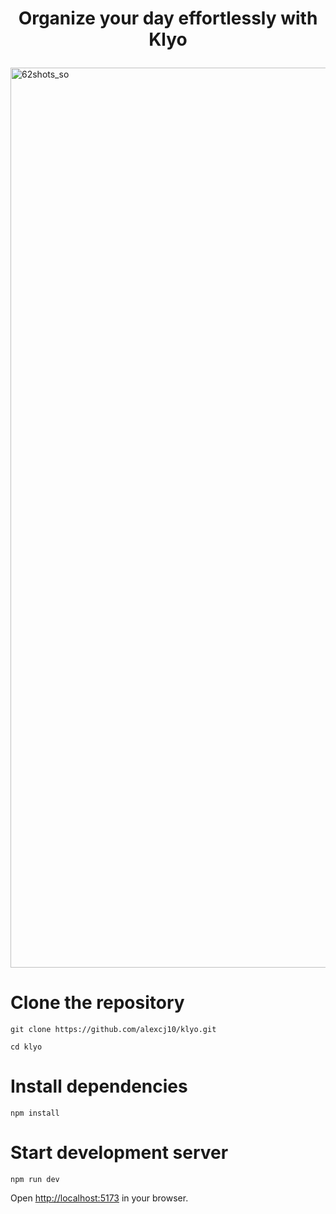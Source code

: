 # <p align="center">Organize your day effortlessly with Klyo</p>
<img width="1920" height="1440" alt="62shots_so" src="https://github.com/user-attachments/assets/5fd16341-b007-491e-9ffd-8d1ebcf6a1ac" />

# Clone the repository
```
git clone https://github.com/alexcj10/klyo.git
```

```
cd klyo
```

# Install dependencies
```
npm install
```

# Start development server
```
npm run dev
```

Open [http://localhost:5173](http://localhost:5173) in your browser.
